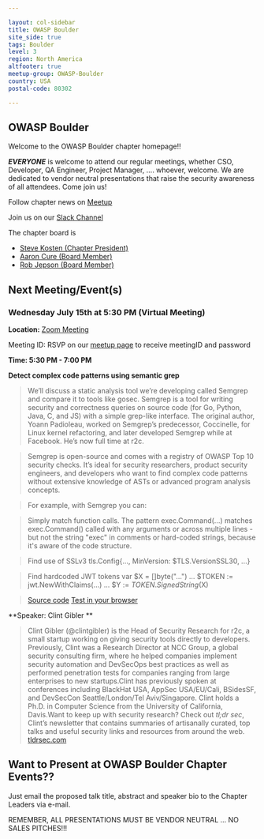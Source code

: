 ```yaml
---

layout: col-sidebar
title: OWASP Boulder
site_side: true
tags: Boulder
level: 3
region: North America
altfooter: true
meetup-group: OWASP-Boulder
country: USA
postal-code: 80302

---
```


OWASP Boulder
-----------------
Welcome to the OWASP Boulder chapter homepage!!

***EVERYONE*** is welcome to attend our regular meetings, whether CSO, Developer, QA Engineer, Project Manager, ....  whoever, welcome.  We are dedicated to vendor neutral presentations that raise the security awareness of all attendees.  Come join us!

Follow chapter news on [Meetup](https://www.meetup.com/OWASP-Boulder/) 

Join us on our [Slack Channel](https://join.slack.com/t/boulder-owasp/shared_invite/zt-d7noxlsj-TgOFn6ASwt9lQq1BCxpgxQ) 

The chapter board is 

* [Steve Kosten (Chapter President)](mailto:steve.kosten@owasp.org)
* [Aaron Cure (Board Member)](mailto:aaron.cure@owasp.org)
* [Rob Jepson (Board Member)](mailto:rob.jepson@owasp.org )


Next Meeting/Event(s)
---------------------
### Wednesday July 15th at 5:30 PM (Virtual Meeting)

**Location:** 
<a href="https://zoom.us/j/514365407?pwd=VUdmS1UxVXVMZU12aFFTVmNqaTB4Zz09" target="_blank">Zoom Meeting</a>


Meeting ID: RSVP on our <a href="https://www.meetup.com/OWASP-Boulder" target="_blank">meetup page</a> to receive meetingID and password


**Time: 5:30 PM - 7:00 PM**

**Detect complex code patterns using semantic grep** <br>
>We’ll discuss a static analysis tool we’re developing called Semgrep and compare it to tools like gosec. Semgrep is a tool for writing security and correctness queries on source code (for Go, Python, Java, C, and JS) with a simple grep-like interface. The original author, Yoann Padioleau, worked on Semgrep’s predecessor, Coccinelle, for Linux kernel refactoring, and later developed Semgrep while at Facebook. He’s now full time at r2c.

>Semgrep is open-source and comes with a registry of OWASP Top 10 security checks. It’s ideal for security researchers, product security engineers, and developers who want to find complex code patterns without extensive knowledge of ASTs or advanced program analysis concepts.

>For example, with Semgrep you can:

>Simply match function calls.
The pattern exec.Command(...) matches exec.Command() called with any arguments or across multiple lines - but not the string "exec" in comments or hard-coded strings, because it's aware of the code structure.

>Find use of SSLv3
tls.Config{..., MinVersion: $TLS.VersionSSL30, ...}

>Find hardcoded JWT tokens
var $X = []byte("...")
...
$TOKEN := jwt.NewWithClaims(...)
...
$Y := $TOKEN.SignedString($X)

>[Source code](https://github.com/returntocorp/semgrep)
>[Test in your browser](https://semgrep.live/)

**Speaker: Clint Gibler ** 
<br>
>Clint Gibler (@clintgibler) is the Head of Security Research for r2c, a small startup working on giving security tools directly to developers. Previously, Clint was a Research Director at NCC Group, a global security consulting firm, where he helped companies implement security automation and DevSecOps best practices as well as performed penetration tests for companies ranging from large enterprises to new startups.Clint has previously spoken at conferences including BlackHat USA, AppSec USA/EU/Cali, BSidesSF, and DevSecCon Seattle/London/Tel Aviv/Singapore. Clint holds a Ph.D. in Computer Science from the University of California, Davis.Want to keep up with security research? Check out *tl;dr sec*, Clint’s newsletter that contains summaries of artisanally curated, top talks and useful security links and resources from around the web. <a href="https://tldrsec.com/" target="_blank">tldrsec.com</a>

Want to Present at OWASP Boulder Chapter Events??
--------------------------------------------
Just email the proposed talk title, abstract and speaker bio to the Chapter Leaders via e-mail.  

REMEMBER, ALL PRESENTATIONS MUST BE VENDOR NEUTRAL ... NO SALES PITCHES!!!
